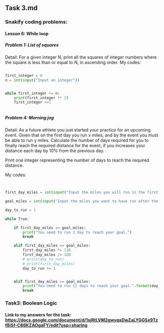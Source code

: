 ## Task 3.md 

### Snakify coding problems:

#### Lesson 6: While loop

##### Problem 1: List of squares
Detail: For a given integer N, print all the squares of integer numbers where the square is less than or equal to N, in ascending order.
My codes:

```.py

first_integer = 0
n = int(input("Input an integer"))


while first_integer <= n:
    print(first_integer ** 2)
    first_integer +=1



```

##### Problem 4: Morning jog
Detail: As a future athlete you just started your practice for an upcoming event. Given that on the first day you run x miles, and by the event you must be able to run y miles.
Calculate the number of days required for you to finally reach the required distance for the event, if you increases your distance each day by 10% from the previous day.

Print one integer representing the number of days to reach the required distance.

My codes:
```.py


first_day_miles = int(input("Input the miles you will run in the first day of the event:"))

goal_miles = int(input("Input the miles you want to have run after the event:"))

day_to_run = 1

while True:

    if first_day_miles == goal_miles:
        print("You need to run 1 day to reach your goal.")
        break

    elif first_day_miles <= goal_miles:
        first_day_miles *= 110
        first_day_miles /= 100
        # print(day_to_run)
        # print(first_day_miles)
        day_to_run += 1


    elif first_day_miles >= goal_miles:
        print("You need to run {} days to reach your goal.".format(day_to_run))
        break

```
### Task3: Boolean Logic
#### Link to my answers for the task: https://docs.google.com/document/d/1sjRtLVM2gwyqsDwZaLYGGSx9Tzf8iSf-C86KZAOgaFY/edit?usp=sharing
